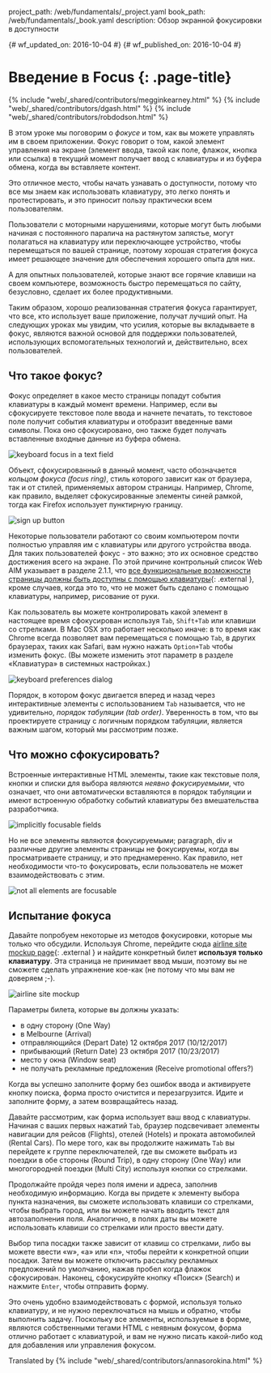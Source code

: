 project_path: /web/fundamentals/_project.yaml
book_path: /web/fundamentals/_book.yaml
description: Обзор экранной фокусировки в доступности

{# wf_updated_on: 2016-10-04 #}
{# wf_published_on: 2016-10-04 #}

# Введение в Focus {: .page-title}

{% include "web/_shared/contributors/megginkearney.html" %}
{% include "web/_shared/contributors/dgash.html" %}
{% include "web/_shared/contributors/robdodson.html" %}

В этом уроке мы поговорим о *фокусе* и том, как вы можете управлять им в своем
приложении. Фокус говорит о том, какой элемент управления на экране (элемент
ввода, такой как поле, флажок, кнопка или ссылка) в текущий момент получает ввод
с клавиатуры и из буфера обмена, когда вы вставляете контент.

Это отличное место, чтобы начать узнавать о доступности, потому что все мы знаем
как использовать клавиатуру, это легко понять и протестировать, и это приносит
пользу практически всем пользователям.

Пользователи с моторными нарушениями, которые могут быть любыми начиная с
постоянного паралича на растянутом запястье, могут полагаться на клавиатуру или
переключающее устройство, чтобы перемещаться по вашей странице, поэтому хорошая
стратегия фокуса имеет решающее значение для обеспечения хорошего опыта для них.

А для опытных пользователей, которые знают все горячие клавиши на своем
компьютере, возможность быстро перемещаться по сайту, безусловно, сделает их
более продуктивными.

Таким образом, хорошо реализованная стратегия фокуса гарантирует, что все, кто
использует ваше приложение, получат лучший опыт. На следующих уроках мы увидим,
что усилия, которые вы вкладываете в фокус, являются важной основой для
поддержки пользователей, использующих вспомогательных технологий и,
действительно, всех пользователей.

## Что такое фокус?

Фокус определяет в какое место страницы попадут события клавиатуры в каждый
момент времени. Например, если вы сфокусируете текстовое поле ввода и начнете
печатать, то текстовое поле получит события клавиатуры и отобразит введенные
вами символы. Пока оно сфокусировано, оно также будет получать вставленные
входные данные из буфера обмена.

![keyboard focus in a text field](imgs/keyboard-focus.png)

Объект, сфокусированный в данный момент, часто обозначается  *кольцом фокуса
(focus ring)*, стиль которого зависит как от браузера, так и от стилей,
применяемых автором страницы. Например, Chrome, как правило, выделяет
сфокусированные элементы синей рамкой, тогда как Firefox использует пунктирную
границу.

![sign up button](imgs/sign-up.png)

Некоторые пользователи работают со своим компьютером почти полностью управляя им
с клавиатуры или другого устройства ввода. Для таких пользователей фокус - это
важно; это их основное средство достижения всего на экране. По этой причине
контрольный список Web AIM указывает в разделе 2.1.1, что [все функциональные
возможности страницы должны быть доступны с помощью
клавиатуры](http://webaim.org/standards/wcag/checklist#sc2.1.1){: .external },
кроме случаев, когда это то, что не может быть сделано с помощью клавиатуры,
например, рисование от руки.

Как пользователь вы можете контролировать какой элемент в настоящее время
сфокусирован используя `Tab`,  `Shift+Tab` или клавиши со стрелками. В Mac OSX
это работает несколько иначе: в то время как Chrome всегда позволяет вам
перемещаться с помощью `Tab`, в других браузерах, таких как Safari, вам нужно
нажать `Option+Tab` чтобы изменить фокус. (Вы можете изменить этот параметр в
разделе «Клавиатура» в системных настройках.)

![keyboard preferences dialog](imgs/system-prefs2.png)

Порядок, в котором фокус двигается вперед и назад через интерактивные элементы с
использованием `Tab` называется, что не удивительно, *порядок табуляции (tab
order)*. Уверенность в том, что вы проектируете страницу с логичным порядком
табуляции, является важным шагом, который мы рассмотрим позже.

## Что можно сфокусировать?

Встроенные интерактивные HTML элементы, такие как текстовые поля, кнопки и
списки для выбора являются *неявно фокусируемыми*, что означает, что они
автоматически вставляются в порядок табуляции и имеют встроенную обработку
событий клавиатуры без вмешательства разработчика.

![implicitly focusable fields](imgs/implicitly-focused.png)

Но не все элементы являются фокусируемыми; paragraph, div и различные другие
элементы страницы не фокусируемы, когда вы просматриваете страницу, и это
преднамеренно. Как правило, нет необходимости что-то фокусировать, если
пользователь не может взаимодействовать с этим.

![not all elements are focusable](imgs/not-all-elements.png)

## Испытание фокуса

Давайте попробуем некоторые из методов фокусировки, которые мы только что
обсудили. Используя Chrome, перейдите сюда [airline site mockup
page](http://udacity.github.io/ud891/lesson2-focus/01-basic-form/){: .external }
и найдите конкретный билет **используя только клавиатуру**. Эта страница не
принимает ввод мыши, поэтому вы не сможете сделать упражнение кое-как (не потому
что мы вам не доверяем ;-).

![airline site mockup](imgs/airlinesite2.png)

Параметры билета, которые вы должны указать:

- в одну сторону (One Way)
- в Melbourne (Arrival)
- отправляющийся (Depart Date) 12 октября 2017 (10/12/2017)
- прибывающий (Return Date) 23 октября 2017 (10/23/2017)
- место у окна (Window seat)
- не получать рекламные предложения (Receive promotional offers?)

Когда вы успешно заполните форму без ошибок ввода и активируете кнопку поиска,
форма просто очистится и перезагрузится. Идите и заполните форму, а затем
возвращайтесь назад.

Давайте рассмотрим, как форма использует ваш ввод с клавиатуры. Начиная с ваших
первых нажатий `Tab`, браузер подсвечивает элементы навигации для рейсов
(Flights), отелей (Hotels) и проката автомобилей (Rental Cars). По мере того,
как вы продолжите нажимать `Tab` вы перейдете к группе переключателей, где вы
сможете выбрать из поездки в обе стороны (Round Trip), в одну сторону (One Way)
или многогородней поездки (Multi City) используя кнопки со стрелками.

Продолжайте пройдя через поля имени и адреса, заполнив необходимую информацию.
Когда вы придете к элементу выбора пункта назначения, вы сможете использовать
клавиши со стрелками, чтобы выбрать город, или вы можете начать вводить текст
для автозаполнения поля. Аналогично, в полях даты вы можете использовать клавиши
со стрелками или просто ввести дату.

Выбор типа посадки также зависит от клавиш со стрелками, либо вы можете ввести
«w», «a» или «n», чтобы перейти к конкретной опции посадки. Затем вы можете
отключить рассылку рекламных предложений по умолчанию, нажав пробел когда флажок
сфокусирован. Наконец, сфокусируйте кнопку «Поиск» (Search) и нажмите `Enter`,
чтобы отправить форму.

Это очень удобно взаимодействовать с формой, используя только клавиатуру, и не
нужно переключаться на мышь и обратно, чтобы выполнить задачу. Поскольку все
элементы, используемые в форме, являются собственными тегами HTML с неявным
фокусом, форма отлично работает с клавиатурой, и вам не нужно писать какой-либо
код для добавления или управления фокусом.


Translated by
{% include "web/_shared/contributors/annasorokina.html" %}
